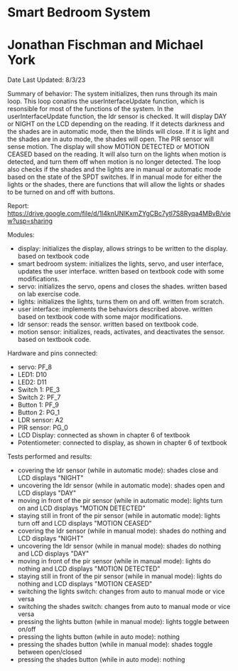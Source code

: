 # Smart Bedroom System
# Jonathan Fischman and Michael York

Date Last Updated: 8/3/23

Summary of behavior:
The system initializes, then runs through its main loop. This loop conatins the userInterfaceUpdate function, which is resonsible for most of the functions of the system. In the userInterfaceUpdate function, the ldr sensor is checked. It will display DAY or NIGHT on the LCD depending on the reading. If it detects darkness and the shades are in automatic mode, then the blinds will close. If it is light and the shades are in auto mode, the shades will open. The PIR sensor will sense motion. The display will show MOTION DETECTED or MOTION CEASED based on the reading. It will also turn on the lights when motion is detected, and turn them off when motion is no longer detected. The loop also checks if the shades and the lights are in manual or automatic mode based on the state of the SPDT switches. If in manual mode for either the lights or the shades, there are functions that will allow the lights or shades to be turned on and off with buttons.

Report:
https://drive.google.com/file/d/1l4knUNlKxmZYgCBc7ytl7S8Ryqa4MBvB/view?usp=sharing

Modules:
- display: initializes the display, allows strings to be written to the display. based on textbook code
- smart bedroom system: initializes the lights, servo, and user interface, updates the user interface. written based on textbook code with some modifications.
- servo: initializes the servo, opens and closes the shades. written based on lab exercise code.
- lights: initializes the lights, turns them on and off. written from scratch.
- user interface: implements the behaviors described above. written based on textbook code with some major modifications.
- ldr sensor: reads the sensor. written based on textbook code.
- motion sensor: initializes, reads, activates, and deactivates the sensor. based on textbook code.

Hardware and pins connected:
- servo: PF_8
- LED1: D10
- LED2: D11
- Switch 1: PE_3
- Switch 2: PF_7
- Button 1: PF_9
- Button 2: PG_1
- LDR sensor: A2
- PIR sensor: PG_0
- LCD Display: connected as shown in chapter 6 of textbook
- Potentiometer: connected to display, as shown in chapter 6 of textbook

Tests performed and results:
- covering the ldr sensor (while in automatic mode): shades close and LCD displays "NIGHT"
- uncovering the ldr sensor (while in automatic mode): shades open and LCD displays "DAY"
- moving in front of the pir sensor (while in automatic mode): lights turn on and LCD displays "MOTION DETECTED"
- staying still in front of the pir sensor (while in automatic mode): lights turn off and LCD displays "MOTION CEASED"
- covering the ldr sensor (while in manual mode): shades do nothing and LCD displays "NIGHT"
- uncovering the ldr sensor (while in manual mode): shades do nothing and LCD displays "DAY"
- moving in front of the pir sensor (while in manual mode): lights do nothing and LCD displays "MOTION DETECTED"
- staying still in front of the pir sensor (while in manual mode): lights do nothing and LCD displays "MOTION CEASED"
- switching the lights switch: changes from auto to manual mode or vice versa
- switching the shades switch: changes from auto to manual mode or vice versa
- pressing the lights button (while in manual mode): lights toggle between on/off
- pressing the lights button (while in auto mode): nothing
- pressing the shades button (while in manual mode): shades toggle between open/closed
- pressing the shades button (while in auto mode): nothing
